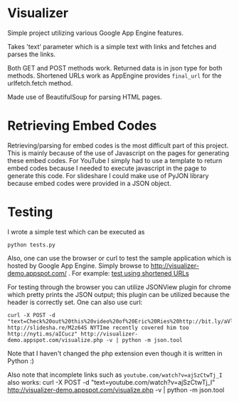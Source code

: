 Visualizer
=========

Simple project utilizing various Google App Engine features.

Takes 'text' parameter which is a simple text with links and fetches and parses the links. 

Both GET and POST methods work. Returned data is in json type for both methods. Shortened URLs work as AppEngine provides `final_url` for the urlfetch.fetch method.

Made use of BeautifulSoup for parsing HTML pages. 

Retrieving Embed Codes
======================

Retrieving/parsing for embed codes is the most difficult part of this project. This is mainly because of the use of Javascript on the pages for generating these embed codes. For YouTube I simply had to use a template to return embed codes because I needed to execute javascript in the page to generate this code. For slideshare I could make use of PyJON library because embed codes were provided in a JSON object.

Testing
=======

I wrote a simple test which can be executed as

    python tests.py

Also, one can use the browser or curl to test the sample application which is hosted by Google App Engine. Simply browse to http://visualizer-demo.appspot.com/ . For example: [test using shortened URLs](http://visualizer-demo.appspot.com/visualize.php?text=Check%20out%20this%20video%20of%20Eric%20Ries%20http://bit.ly/aVlV11%20from%20Stanford%20University.%20It's%20a%20good%20start%20to%20understand%20Lean%20Startup.%20Here%20is%20a%20presentation%20http://slidesha.re/M2z64S%20NYTIme%20recently%20covered%20him%20too%20http://nyti.ms/aICucz)

For testing through the browser you can utilize JSONView plugin for chrome which pretty prints the JSON output; this plugin can be utilized because the header is correctly set. One can also use curl:

    curl -X POST -d "text=Check%20out%20this%20video%20of%20Eric%20Ries%20http://bit.ly/aVlV11%20from%20Stanford%20University.%20It's%20a%20good%20start%20to%20understand%20Lean%20Startup.%20Here%20is%20a%20presentation http://slidesha.re/M2z64S NYTIme recently covered him too http://nyti.ms/aICucz" http://visualizer-demo.appspot.com/visualize.php -v | python -m json.tool

Note that I haven't changed the php extension even though it is written in Python :)

Also note that incomplete links such as `youtube.com/watch?v=ajSzCtwTj_I` also works:
    curl -X POST -d "text=youtube.com/watch?v=ajSzCtwTj_I" http://visualizer-demo.appspot.com/visualize.php -v | python -m json.tool




